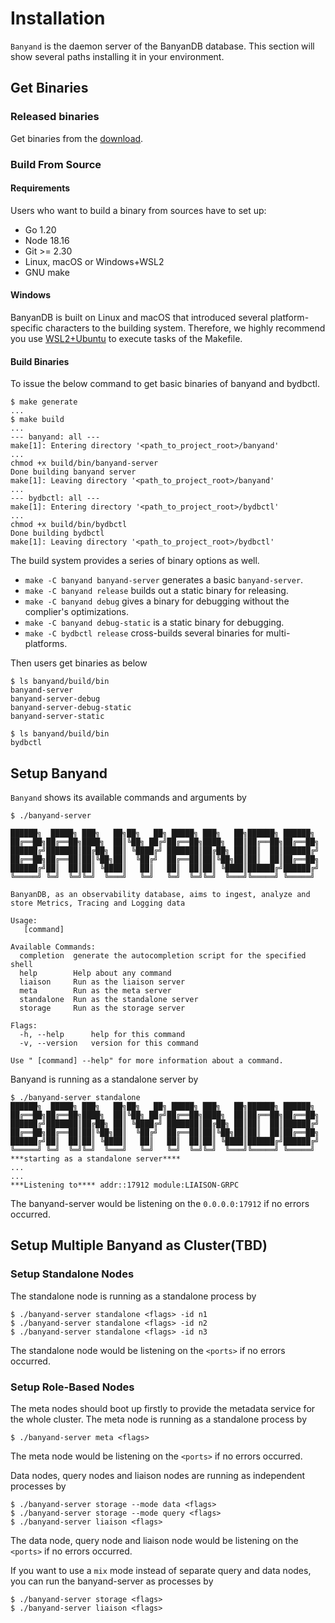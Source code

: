
# Installation

`Banyand` is the daemon server of the BanyanDB database. This section will show several paths installing it in your environment.

## Get Binaries

### Released binaries

Get binaries from the [download](https://skywalking.apache.org/downloads/).

### Build From Source

#### Requirements

Users who want to build a binary from sources have to set up:

* Go 1.20
* Node 18.16
* Git >= 2.30
* Linux, macOS or Windows+WSL2
* GNU make

#### Windows

BanyanDB is built on Linux and macOS that introduced several platform-specific characters to the building system. Therefore, we highly recommend you use [WSL2+Ubuntu](https://ubuntu.com/wsl) to execute tasks of the Makefile.

#### Build Binaries

To issue the below command to get basic binaries of banyand and bydbctl.

```shell
$ make generate
...
$ make build
...
--- banyand: all ---
make[1]: Entering directory '<path_to_project_root>/banyand'
...
chmod +x build/bin/banyand-server
Done building banyand server
make[1]: Leaving directory '<path_to_project_root>/banyand'
...
--- bydbctl: all ---
make[1]: Entering directory '<path_to_project_root>/bydbctl'
...
chmod +x build/bin/bydbctl
Done building bydbctl
make[1]: Leaving directory '<path_to_project_root>/bydbctl'
```

The build system provides a series of binary options as well.

* `make -C banyand banyand-server` generates a basic `banyand-server`.
* `make -C banyand release` builds out a static binary for releasing.
* `make -C banyand debug` gives a binary for debugging without the complier's optimizations.
* `make -C banyand debug-static` is a static binary for debugging.
* `make -C bydbctl release` cross-builds several binaries for multi-platforms.

Then users get binaries as below

``` shell
$ ls banyand/build/bin
banyand-server  
banyand-server-debug  
banyand-server-debug-static  
banyand-server-static

$ ls banyand/build/bin
bydbctl
```

## Setup Banyand

`Banyand` shows its available commands and arguments by

```shell
$ ./banyand-server

██████╗  █████╗ ███╗   ██╗██╗   ██╗ █████╗ ███╗   ██╗██████╗ ██████╗ 
██╔══██╗██╔══██╗████╗  ██║╚██╗ ██╔╝██╔══██╗████╗  ██║██╔══██╗██╔══██╗
██████╔╝███████║██╔██╗ ██║ ╚████╔╝ ███████║██╔██╗ ██║██║  ██║██████╔╝
██╔══██╗██╔══██║██║╚██╗██║  ╚██╔╝  ██╔══██║██║╚██╗██║██║  ██║██╔══██╗
██████╔╝██║  ██║██║ ╚████║   ██║   ██║  ██║██║ ╚████║██████╔╝██████╔╝
╚═════╝ ╚═╝  ╚═╝╚═╝  ╚═══╝   ╚═╝   ╚═╝  ╚═╝╚═╝  ╚═══╝╚═════╝ ╚═════╝ 

BanyanDB, as an observability database, aims to ingest, analyze and store Metrics, Tracing and Logging data

Usage:
   [command]

Available Commands:
  completion  generate the autocompletion script for the specified shell
  help        Help about any command
  liaison     Run as the liaison server
  meta        Run as the meta server
  standalone  Run as the standalone server
  storage     Run as the storage server

Flags:
  -h, --help      help for this command
  -v, --version   version for this command

Use " [command] --help" for more information about a command.
```

Banyand is running as a standalone server by

```shell
$ ./banyand-server standalone
██████╗  █████╗ ███╗   ██╗██╗   ██╗ █████╗ ███╗   ██╗██████╗ ██████╗ 
██╔══██╗██╔══██╗████╗  ██║╚██╗ ██╔╝██╔══██╗████╗  ██║██╔══██╗██╔══██╗
██████╔╝███████║██╔██╗ ██║ ╚████╔╝ ███████║██╔██╗ ██║██║  ██║██████╔╝
██╔══██╗██╔══██║██║╚██╗██║  ╚██╔╝  ██╔══██║██║╚██╗██║██║  ██║██╔══██╗
██████╔╝██║  ██║██║ ╚████║   ██║   ██║  ██║██║ ╚████║██████╔╝██████╔╝
╚═════╝ ╚═╝  ╚═╝╚═╝  ╚═══╝   ╚═╝   ╚═╝  ╚═╝╚═╝  ╚═══╝╚═════╝ ╚═════╝ 
***starting as a standalone server****
...
...
***Listening to**** addr::17912 module:LIAISON-GRPC
```

The banyand-server would be listening on the `0.0.0.0:17912` if no errors occurred.

## Setup Multiple Banyand as Cluster(TBD)

### Setup Standalone Nodes

The standalone node is running as a standalone process by

```shell
$ ./banyand-server standalone <flags> -id n1
$ ./banyand-server standalone <flags> -id n2
$ ./banyand-server standalone <flags> -id n3
```

The standalone node would be listening on the `<ports>` if no errors occurred.

### Setup Role-Based Nodes

The meta nodes should boot up firstly to provide the metadata service for the whole cluster. The meta node is running as a standalone process by

```shell
$ ./banyand-server meta <flags>
```

The meta node would be listening on the `<ports>` if no errors occurred.


Data nodes, query nodes and liaison nodes are running as independent processes by

```shell
$ ./banyand-server storage --mode data <flags>
$ ./banyand-server storage --mode query <flags>
$ ./banyand-server liaison <flags>
```

The data node, query node and liaison node would be listening on the `<ports>` if no errors occurred.

If you want to use a `mix` mode instead of separate query and data nodes, you can run the banyand-server as processes by

```shell
$ ./banyand-server storage <flags>
$ ./banyand-server liaison <flags>
```
